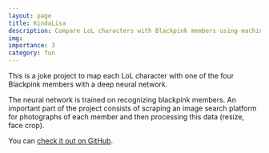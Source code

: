```yaml
---
layout: page
title: KindaLisa
description: Compare LoL characters with Blackpink members using machine learning
img:
importance: 3
category: fun
---
```


This is a joke project to map each LoL character with
one of the four Blackpink members with a deep
neural network.

The neural network is trained on recognizing blackpink
members. An important part of the project consists of
scraping an image search platform for photographs of
each member and then processing this data (resize, face
crop).

You can [check it out on GitHub](https://github.com/almeidaraul/kindalisa/).
